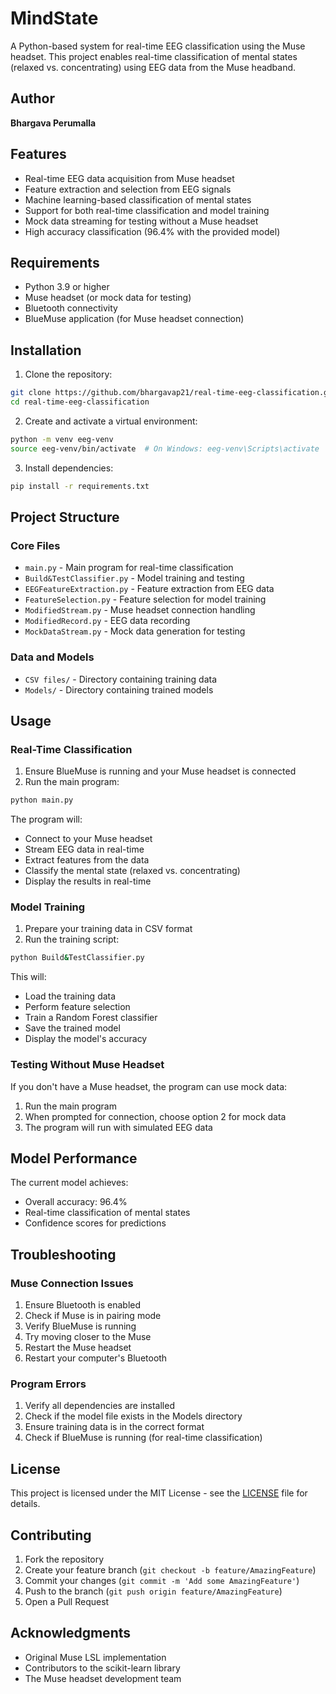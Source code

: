 # MindState

A Python-based system for real-time EEG classification using the Muse headset. This project enables real-time classification of mental states (relaxed vs. concentrating) using EEG data from the Muse headband.

## Author

**Bhargava Perumalla**

## Features

- Real-time EEG data acquisition from Muse headset
- Feature extraction and selection from EEG signals
- Machine learning-based classification of mental states
- Support for both real-time classification and model training
- Mock data streaming for testing without a Muse headset
- High accuracy classification (96.4% with the provided model)

## Requirements

- Python 3.9 or higher
- Muse headset (or mock data for testing)
- Bluetooth connectivity
- BlueMuse application (for Muse headset connection)

## Installation

1. Clone the repository:
```bash
git clone https://github.com/bhargavap21/real-time-eeg-classification.git
cd real-time-eeg-classification
```

2. Create and activate a virtual environment:
```bash
python -m venv eeg-venv
source eeg-venv/bin/activate  # On Windows: eeg-venv\Scripts\activate
```

3. Install dependencies:
```bash
pip install -r requirements.txt
```

## Project Structure

### Core Files
- `main.py` - Main program for real-time classification
- `Build&TestClassifier.py` - Model training and testing
- `EEGFeatureExtraction.py` - Feature extraction from EEG data
- `FeatureSelection.py` - Feature selection for model training
- `ModifiedStream.py` - Muse headset connection handling
- `ModifiedRecord.py` - EEG data recording
- `MockDataStream.py` - Mock data generation for testing

### Data and Models
- `CSV files/` - Directory containing training data
- `Models/` - Directory containing trained models

## Usage

### Real-Time Classification

1. Ensure BlueMuse is running and your Muse headset is connected
2. Run the main program:
```bash
python main.py
```

The program will:
- Connect to your Muse headset
- Stream EEG data in real-time
- Extract features from the data
- Classify the mental state (relaxed vs. concentrating)
- Display the results in real-time

### Model Training

1. Prepare your training data in CSV format
2. Run the training script:
```bash
python Build&TestClassifier.py
```

This will:
- Load the training data
- Perform feature selection
- Train a Random Forest classifier
- Save the trained model
- Display the model's accuracy

### Testing Without Muse Headset

If you don't have a Muse headset, the program can use mock data:
1. Run the main program
2. When prompted for connection, choose option 2 for mock data
3. The program will run with simulated EEG data

## Model Performance

The current model achieves:
- Overall accuracy: 96.4%
- Real-time classification of mental states
- Confidence scores for predictions

## Troubleshooting

### Muse Connection Issues
1. Ensure Bluetooth is enabled
2. Check if Muse is in pairing mode
3. Verify BlueMuse is running
4. Try moving closer to the Muse
5. Restart the Muse headset
6. Restart your computer's Bluetooth

### Program Errors
1. Verify all dependencies are installed
2. Check if the model file exists in the Models directory
3. Ensure training data is in the correct format
4. Check if BlueMuse is running (for real-time classification)

## License

This project is licensed under the MIT License - see the [LICENSE](LICENSE) file for details.

## Contributing

1. Fork the repository
2. Create your feature branch (`git checkout -b feature/AmazingFeature`)
3. Commit your changes (`git commit -m 'Add some AmazingFeature'`)
4. Push to the branch (`git push origin feature/AmazingFeature`)
5. Open a Pull Request

## Acknowledgments

- Original Muse LSL implementation
- Contributors to the scikit-learn library
- The Muse headset development team

